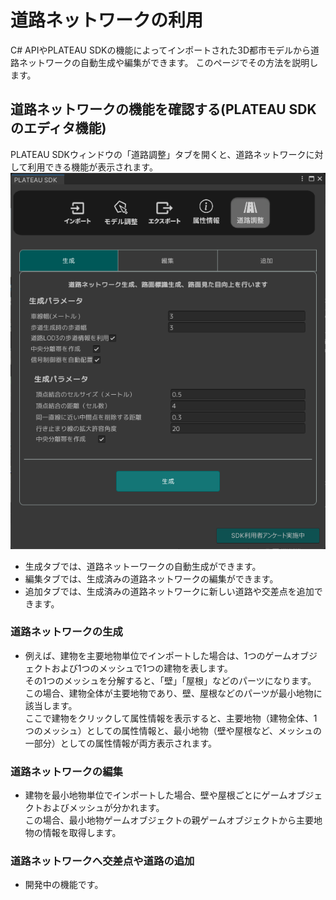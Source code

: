 # 道路ネットワークの利用

C# APIやPLATEAU SDKの機能によってインポートされた3D都市モデルから道路ネットワークの自動生成や編集ができます。 
このページでその方法を説明します。

## 道路ネットワークの機能を確認する(PLATEAU SDKのエディタ機能)
PLATEAU SDKウィンドウの「道路調整」タブを開くと、道路ネットワークに対して利用できる機能が表示されます。
![](../resources/manual/roadnetwork/generate_panel.png)
- 生成タブでは、道路ネットーワークの自動生成ができます。
- 編集タブでは、生成済みの道路ネットワークの編集ができます。
- 追加タブでは、生成済みの道路ネットワークに新しい道路や交差点を追加できます。

### 道路ネットワークの生成
- 例えば、建物を主要地物単位でインポートした場合は、1つのゲームオブジェクトおよび1つのメッシュで1つの建物を表します。  
  その1つのメッシュを分解すると、「壁」「屋根」などのパーツになります。  
  この場合、建物全体が主要地物であり、壁、屋根などのパーツが最小地物に該当します。  
  ここで建物をクリックして属性情報を表示すると、主要地物（建物全体、1つのメッシュ）としての属性情報と、最小地物（壁や屋根など、メッシュの一部分）としての属性情報が両方表示されます。

### 道路ネットワークの編集
- 建物を最小地物単位でインポートした場合、壁や屋根ごとにゲームオブジェクトおよびメッシュが分かれます。  
  この場合、最小地物ゲームオブジェクトの親ゲームオブジェクトから主要地物の情報を取得します。

### 道路ネットワークへ交差点や道路の追加
- 開発中の機能です。

  